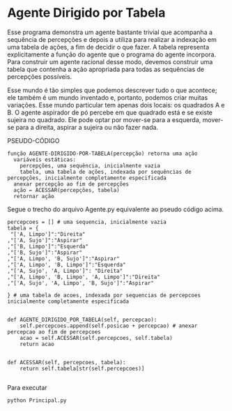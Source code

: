 # Agente Dirigido por Tabela


Esse programa demonstra um agente bastante trivial que acompanha a sequência de percepções e depois a utiliza para realizar a indexação em uma tabela de
ações, a fim de decidir o que fazer. A tabela representa explicitamente a função do agente que o programa do agente incorpora. Para construir um agente racional desse modo, devemos construir uma tabela que contenha a ação apropriada para todas as sequências de percepções possíveis.

Esse mundo é tão simples que podemos descrever tudo o que acontece; ele também é um mundo inventado e, portanto, podemos criar muitas variações. Esse mundo particular tem apenas dois locais: os quadrados A e B. O agente aspirador de pó percebe em que quadrado está e se existe sujeira no quadrado. Ele pode optar por mover-se para a esquerda, mover-se para a direita, aspirar a sujeira ou não fazer nada. 

PSEUDO-CÓDIGO

```
função AGENTE-DIRIGIDO-POR-TABELA(percepção) retorna uma ação
  variáveis estáticas: 
    percepções, uma sequência, inicialmente vazia
    tabela, uma tabela de ações, indexada por sequências de percepções, inicialmente completamente especificada
  anexar percepção ao fim de percepções
  ação ← ACESSAR(percepções, tabela)
  retornar ação
 ```

Segue o trecho do arquivo Agente.py equivalente ao pseudo código acima.

```
percepcoes = [] # uma sequencia, inicialmente vazia
tabela = {
 "['A, Limpo']":"Direita"
,"['A, Sujo']":"Aspirar"
,"['B, Limpo']":"Esquerda"
,"['B, Sujo']":"Aspirar"
,"['A, Limpo', 'B, Sujo']":"Aspirar"
,"['A, Limpo', 'B, Limpo']":"Esquerda"
,"['A, Sujo', 'A, Limpo']": "Direita"
,"['A, Limpo', 'B, Limpo', 'A, Limpo']":"Direita"
,"['A, Sujo', 'A, Limpo', 'B, Sujo']":"Aspirar"

} # uma tabela de acoes, indexada por sequencias de percepcoes inicialmente completamente especificada


def AGENTE_DIRIGIDO_POR_TABELA(self, percepcao):
    self.percepcoes.append(self.posicao + percepcao) # anexar percepcao ao fim de percepcoes
    acao = self.ACESSAR(self.percepcoes, self.tabela)
    return acao


def ACESSAR(self, percepcoes, tabela):
    return self.tabela[str(self.percepcoes)]
        
```

Para executar

```
python Principal.py
```
